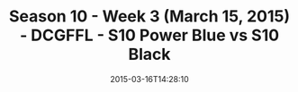 ---
title: Season 10 - Week 3 (March 15, 2015) - DCGFFL - S10 Power Blue vs S10 Black
teams-score:
- team: _teams/s10-power-blue.md
  score: 32
- team: _teams/s10-black.md
  score: 24
mvp: Jerrell P. (Power Blue); Alex P. (Black)
game-ball: N/A
season: 10
week: 3
date: '2015-03-16T14:28:10'
pageid: season-10-week-three-4434-vs-4420
---